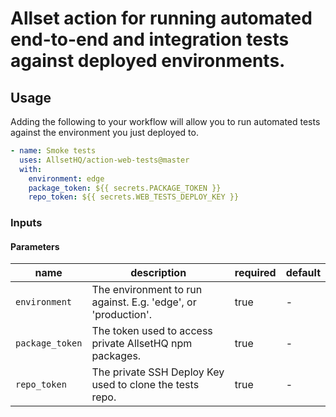 # Allset action for running automated end-to-end and integration tests against deployed environments.

## Usage
Adding the following to your workflow will allow you to run automated tests against the environment you just deployed to.

```yaml
- name: Smoke tests
  uses: AllsetHQ/action-web-tests@master
  with:
    environment: edge
    package_token: ${{ secrets.PACKAGE_TOKEN }}
    repo_token: ${{ secrets.WEB_TESTS_DEPLOY_KEY }}
```

### Inputs
#### Parameters
|name|description|required|default|
|---|---|---|---|
|`environment`| The environment to run against. E.g. 'edge', or 'production'. |true|-|
|`package_token`| The token used to access private AllsetHQ npm packages. |true|-|
|`repo_token`| The private SSH Deploy Key used to clone the tests repo. |true|-|
